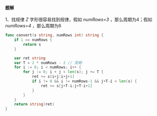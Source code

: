 

#### 题解
1、找规律
*Z* 字形很容易找到规律，假如 *numRows=3* ，那么周期为4；假如 *numRows=4* ，那么周期为6
```go
func convert(s string, numRows int) string {
	if 1 == numRows {
		return s
	}

	var ret string
	var T = 2 * numRows - 2 // 周期
	for i := 0; i < numRows; i++ {
		for j := 0; i + j < len(s); j += T {
			ret += s[i+j:i+j+1]
			if i != 0 && i != numRows-1 && j+T-i < len(s) {
				ret += s[j+T-i:j+T-i+1]
			}
		}
	}
	return string(ret)
}
```